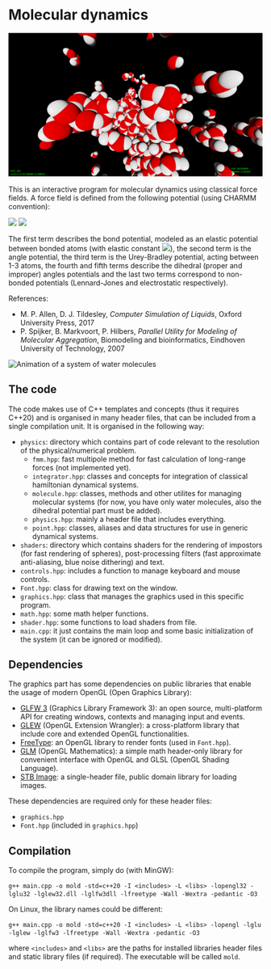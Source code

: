 # Molecular dynamics 

![Screenshot of the program](screenshot.png)

This is an interactive program for molecular dynamics using classical force fields. A force field is defined from the following potential (using CHARMM convention):
<!---
$V(\mathrm{r})&=\sum_{i \sim j}K_{ij}^r \left(r_{ij} - r_{ij}^0\right)^2
+ \sum_{i\sim j\sim k}K_{ijk}^{\theta} \left(\theta_{ijk} - \theta_{ijk}^0\right)^2
+ \sum_{i\sim\cdot\sim k}K_{ik}^{UB} \left(r_{ik} - r_{ik}^0\right)^2 \\
&+ \sum_{i\sim j\sim k\sim l, n}K_{ijkl}^{\chi} \left(1 + \cos\left(n\chi_{ijkl} - \delta_{ijkl}\right) \right)
+ \sum_{ijkl\ \text{impropers}}K_{ijkl}^{\psi} \left( \psi_{ijkl} - \psi_{ijkl}^0 \right)^2 \\
&+ \sum_{ij} \epsilon_{ij} \left( \left( \frac{R_{ij}}{r_{ij}} \right)^{12} - 2 \left(\frac{R_{ij}}{r_{ij}} \right)^{6} \right)
+ \sum_{ij} k_C \frac{q_i q_j}{r_{ij}^2}$
--->
<img src="https://render.githubusercontent.com/render/math?math=\displaystyle+V(\mathrm{r})=\sum_{i\sim+j}K_{ij}^r\left(r_{ij}-r_{ij}^0\right)^2%2B\sum_{i\sim+j\sim+k}K_{ijk}^{\theta} \left(\theta_{ijk}-\theta_{ijk}^0\right)^2%2B\sum_{i\sim\cdot\sim+k}K_{ik}^{UB}\left(r_{ik}-r_{ik}^0\right)^2\\">
<img src="https://render.githubusercontent.com/render/math?math=\displaystyle\qquad%2B\sum_{i\sim+j\sim+k\sim+l,n}K_{ijkl}^{\chi}+\left(1%2B\cos\left(n\chi_{ijkl}-\delta_{ijkl}\right)\right)%2B\sum_{ijkl\+\text{impropers}}K_{ijkl}^{\psi}\left(\psi_{ijkl}-\psi_{ijkl}^0\right)^2\\%2B\sum_{ij}\epsilon_{ij}\left(\left(\frac{R_{ij}}{r_{ij}}\right)^{12}-2\left(\frac{R_{ij}}{r_{ij}}\right)^{6}\right)%2B\sum_{ij}k_C\frac{q_i+q_j}{r_{ij}^2}">

The first term describes the bond potential, modeled as an elastic potential between bonded atoms (with elastic constant <img src="https://render.githubusercontent.com/render/math?math=k^r=2K^r">), the second term is the angle potential, the third term is the Urey-Bradley potential, acting between 1-3 atoms, the fourth and fifth terms describe the dihedral (proper and improper) angles potentials and the last two terms correspond to non-bonded potentials (Lennard-Jones and electrostatic respectively).

References:
* M. P. Allen, D. J. Tildesley, *Computer Simulation of Liquids*, Oxford University Press, 2017
* P. Spijker, B. Markvoort, P. Hilbers, *Parallel Utility for Modeling of Molecular Aggregation*, Biomodeling and bioinformatics, Eindhoven University of Technology, 2007

![Animation of a system of water molecules](animation.gif)

## The code
The code makes use of C++ templates and concepts (thus it requires C++20) and is organised in many header files, that can be included from a single compilation unit. It is organised in the following way:
* `physics`: directory which contains part of code relevant to the resolution of the physical/numerical problem.
  * `fmm.hpp`: fast multipole method for fast calculation of long-range forces (not implemented yet).
  * `integrator.hpp`: classes and concepts for integration of classical hamiltonian dynamical systems.
  * `molecule.hpp`: classes, methods and other utilites for managing molecular systems (for now, you have only water molecules, also the dihedral potential part must be added).
  * `physics.hpp`: mainly a header file that includes everything.
  * `point.hpp`: classes, aliases and data structures for use in generic dynamical systems.
* `shaders`: directory which contains shaders for the rendering of impostors (for fast rendering of spheres), post-processing filters (fast approximate anti-aliasing, blue noise dithering) and text.
* `controls.hpp`: includes a function to manage keyboard and mouse controls.
* `Font.hpp`: class for drawing text on the window.
* `graphics.hpp`: class that manages the graphics used in this specific program.
* `math.hpp`: some math helper functions.
* `shader.hpp`: some functions to load shaders from file.
* `main.cpp`: it just contains the main loop and some basic initialization of the system (it can be ignored or modified).

## Dependencies

The graphics part has some dependencies on public libraries that enable the usage of modern OpenGL (Open Graphics Library):
* [GLFW 3](https://www.glfw.org/) (Graphics Library Framework 3): an open source, multi-platform API for creating windows, contexts and managing input and events.
* [GLEW](http://glew.sourceforge.net/) (OpenGL Extension Wrangler): a cross-platform library that include core and extended OpenGL functionalities.
* [FreeType](https://freetype.org/): an OpenGL library to render fonts (used in `Font.hpp`).
* [GLM](https://glm.g-truc.net/0.9.9/) (OpenGL Mathematics): a simple math header-only library for convenient interface with OpenGL and GLSL (OpenGL Shading Language).
* [STB Image](https://github.com/nothings/stb/blob/master/stb_image.h): a single-header file, public domain library for loading images.

These dependencies are required only for these header files:
* `graphics.hpp`
* `Font.hpp` (included in `graphics.hpp`)

## Compilation

To compile the program, simply do (with MinGW):

    g++ main.cpp -o mold -std=c++20 -I <includes> -L <libs> -lopengl32 -lglu32 -lglew32.dll -lglfw3dll -lfreetype -Wall -Wextra -pedantic -O3

On Linux, the library names could be different:

    g++ main.cpp -o mold -std=c++20 -I <includes> -L <libs> -lopengl -lglu -lglew -lglfw3 -lfreetype -Wall -Wextra -pedantic -O3

where `<includes>` and `<libs>` are the paths for installed libraries header files and static library files (if required). The executable will be called `mold`.
